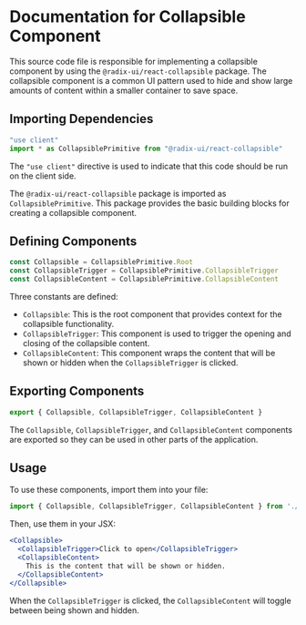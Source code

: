 # Documentation for Collapsible Component

This source code file is responsible for implementing a collapsible component by using the `@radix-ui/react-collapsible` package. The collapsible component is a common UI pattern used to hide and show large amounts of content within a smaller container to save space.

## Importing Dependencies

```javascript
"use client"
import * as CollapsiblePrimitive from "@radix-ui/react-collapsible"
```

The `"use client"` directive is used to indicate that this code should be run on the client side. 

The `@radix-ui/react-collapsible` package is imported as `CollapsiblePrimitive`. This package provides the basic building blocks for creating a collapsible component.

## Defining Components

```javascript
const Collapsible = CollapsiblePrimitive.Root
const CollapsibleTrigger = CollapsiblePrimitive.CollapsibleTrigger
const CollapsibleContent = CollapsiblePrimitive.CollapsibleContent
```

Three constants are defined:

- `Collapsible`: This is the root component that provides context for the collapsible functionality.
- `CollapsibleTrigger`: This component is used to trigger the opening and closing of the collapsible content.
- `CollapsibleContent`: This component wraps the content that will be shown or hidden when the `CollapsibleTrigger` is clicked.

## Exporting Components

```javascript
export { Collapsible, CollapsibleTrigger, CollapsibleContent }
```

The `Collapsible`, `CollapsibleTrigger`, and `CollapsibleContent` components are exported so they can be used in other parts of the application.

## Usage

To use these components, import them into your file:

```javascript
import { Collapsible, CollapsibleTrigger, CollapsibleContent } from './path-to-this-file'
```

Then, use them in your JSX:

```jsx
<Collapsible>
  <CollapsibleTrigger>Click to open</CollapsibleTrigger>
  <CollapsibleContent>
    This is the content that will be shown or hidden.
  </CollapsibleContent>
</Collapsible>
```

When the `CollapsibleTrigger` is clicked, the `CollapsibleContent` will toggle between being shown and hidden.